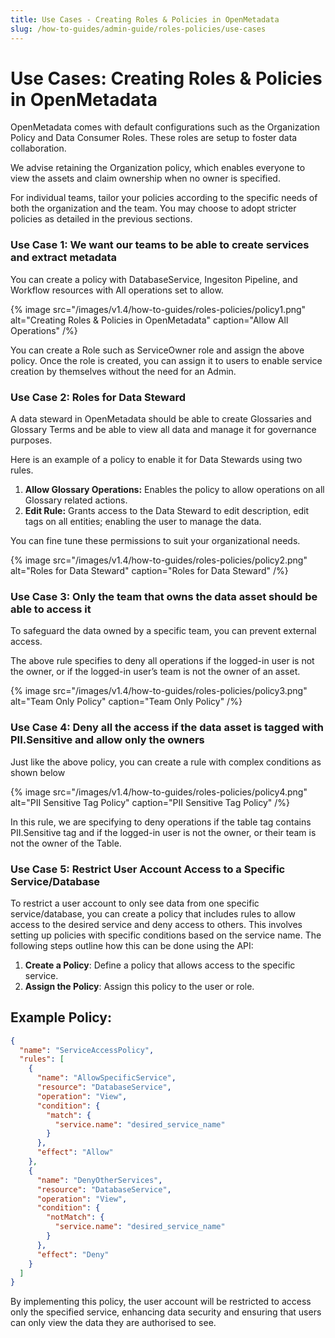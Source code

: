 ```yaml
---
title: Use Cases - Creating Roles & Policies in OpenMetadata
slug: /how-to-guides/admin-guide/roles-policies/use-cases
---
```


# Use Cases: Creating Roles & Policies in OpenMetadata

OpenMetadata comes with default configurations such as the Organization Policy and Data Consumer Roles. These roles are setup to foster data collaboration.

We advise retaining the Organization policy, which enables everyone to view the assets and claim ownership when no owner is specified.

For individual teams, tailor your policies according to the specific needs of both the organization and the team. You may choose to adopt stricter policies as detailed in the previous sections.

### Use Case 1: We want our teams to be able to create services and extract metadata

You can create a policy with DatabaseService, Ingesiton Pipeline, and Workflow resources with All operations set to allow.

{% image
src="/images/v1.4/how-to-guides/roles-policies/policy1.png"
alt="Creating Roles & Policies in OpenMetadata"
caption="Allow All Operations"
/%}

You can create a Role such as ServiceOwner role and assign the above policy. Once the role is created, you can assign it to users to enable service creation by themselves without the need for an Admin.

### Use Case 2: Roles for Data Steward

A data steward in OpenMetadata should be able to create Glossaries and Glossary Terms and be able to view all data and manage it for governance purposes.

Here is an example of a policy to enable it for Data Stewards using two rules.
1. **Allow Glossary Operations:** Enables the policy to allow operations on all Glossary related actions.
2. **Edit Rule:** Grants access to the Data Steward to edit description, edit tags on all entities; enabling the user to manage the data.

You can fine tune these permissions to suit your organizational needs.

{% image
src="/images/v1.4/how-to-guides/roles-policies/policy2.png"
alt="Roles for Data Steward"
caption="Roles for Data Steward"
/%}

### Use Case 3: Only the team that owns the data asset should be able to access it

To safeguard the data owned by a specific team, you can prevent external access.

The above rule specifies to deny all operations if the logged-in user is not the owner, or if the logged-in user’s team is not the owner of an asset.

{% image
src="/images/v1.4/how-to-guides/roles-policies/policy3.png"
alt="Team Only Policy"
caption="Team Only Policy"
/%}

### Use Case 4: Deny all the access if the data asset is tagged with PII.Sensitive and allow only the owners

Just like the above policy, you can create a rule with complex conditions as shown below

{% image
src="/images/v1.4/how-to-guides/roles-policies/policy4.png"
alt="PII Sensitive Tag Policy"
caption="PII Sensitive Tag Policy"
/%}

In this rule, we are specifying to deny operations if the table tag contains PII.Sensitive tag and if the logged-in user is not the owner, or their team is not the owner of the Table.

### Use Case 5: Restrict User Account Access to a Specific Service/Database

To restrict a user account to only see data from one specific service/database, you can create a policy that includes rules to allow access to the desired service and deny access to others. This involves setting up policies with specific conditions based on the service name. The following steps outline how this can be done using the API:

1. **Create a Policy**: Define a policy that allows access to the specific service.
2. **Assign the Policy**: Assign this policy to the user or role.

## Example Policy:

```json
{
  "name": "ServiceAccessPolicy",
  "rules": [
    {
      "name": "AllowSpecificService",
      "resource": "DatabaseService",
      "operation": "View",
      "condition": {
        "match": {
          "service.name": "desired_service_name"
        }
      },
      "effect": "Allow"
    },
    {
      "name": "DenyOtherServices",
      "resource": "DatabaseService",
      "operation": "View",
      "condition": {
        "notMatch": {
          "service.name": "desired_service_name"
        }
      },
      "effect": "Deny"
    }
  ]
}
```

By implementing this policy, the user account will be restricted to access only the specified service, enhancing data security and ensuring that users can only view the data they are authorised to see.